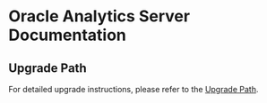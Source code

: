 # Oracle Analytics Server Documentation

## Upgrade Path

For detailed upgrade instructions, please refer to the [Upgrade Path](docs/Oracle-Analytics-Server/Upgrading-Oracle-Analytics-Server.md).
